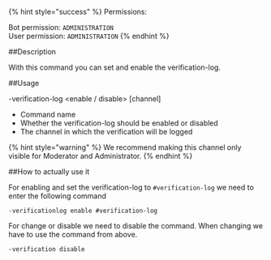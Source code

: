 {% hint style="success" %}
Permissions:

Bot permission: `ADMINISTRATION`<br>User permission: `ADMINISTRATION`
{% endhint %}

##Description

With this command you can set and enable the verification-log. 

##Usage

-verification-log <enable / disable> [channel] 

- Command name
- Whether the verification-log should be enabled or disabled
- The channel in which the verification will be logged

{% hint style="warning" %}
We recommend making this channel only visible for Moderator and Administrator.
{% endhint %}

##How to actually use it

For enabling and set the verification-log to `#verification-log` we need to enter the following command

```
-verificationlog enable #verification-log
```

For change or disable we need to disable the command. When changing we have to use the command from above.

```
-verification disable
```